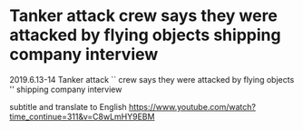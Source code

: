 # Tanker attack crew says they were attacked by flying objects shipping company interview
2019.6.13-14 Tanker attack `` crew says they were attacked by flying objects '' shipping company interview

subtitle and translate to English
https://www.youtube.com/watch?time_continue=311&v=C8wLmHY9EBM


